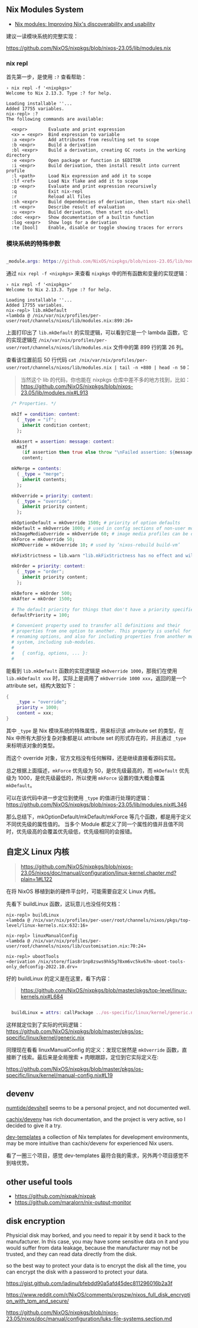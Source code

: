 ## Nix Modules System

- [Nix modules: Improving Nix's discoverability and usability ](https://cfp.nixcon.org/nixcon2020/talk/K89WJY/)

建议一读模块系统的完整实现：

https://github.com/NixOS/nixpkgs/blob/nixos-23.05/lib/modules.nix

### nix repl

首先第一步，是使用 `:?` 查看帮助：

```
› nix repl -f '<nixpkgs>'
Welcome to Nix 2.13.3. Type :? for help.

Loading installable ''...
Added 17755 variables.
nix-repl> :?
The following commands are available:

  <expr>        Evaluate and print expression
  <x> = <expr>  Bind expression to variable
  :a <expr>     Add attributes from resulting set to scope
  :b <expr>     Build a derivation
  :bl <expr>    Build a derivation, creating GC roots in the working directory
  :e <expr>     Open package or function in $EDITOR
  :i <expr>     Build derivation, then install result into current profile
  :l <path>     Load Nix expression and add it to scope
  :lf <ref>     Load Nix flake and add it to scope
  :p <expr>     Evaluate and print expression recursively
  :q            Exit nix-repl
  :r            Reload all files
  :sh <expr>    Build dependencies of derivation, then start nix-shell
  :t <expr>     Describe result of evaluation
  :u <expr>     Build derivation, then start nix-shell
  :doc <expr>   Show documentation of a builtin function
  :log <expr>   Show logs for a derivation
  :te [bool]    Enable, disable or toggle showing traces for errors
```

### 模块系统的特殊参数

```nix

_module.args: https://github.com/NixOS/nixpkgs/blob/nixos-23.05/lib/modules.nix#L123

```

通过 `nix repl -f <nixpkgs>` 来查看 `nixpkgs` 中的所有函数和变量的实现逻辑：

```shell
› nix repl -f '<nixpkgs>'
Welcome to Nix 2.13.3. Type :? for help.

Loading installable ''...
Added 17755 variables.
nix-repl> lib.mkDefault
«lambda @ /nix/var/nix/profiles/per-user/root/channels/nixos/lib/modules.nix:899:26»
```

上面打印出了 `lib.mkDefault` 的实现逻辑，可以看到它是一个 lambda 函数，它的实现逻辑在 `/nix/var/nix/profiles/per-user/root/channels/nixos/lib/modules.nix` 文件中的第 899 行的第 26 列。

查看该位置前后 50 行代码 `cat /nix/var/nix/profiles/per-user/root/channels/nixos/lib/modules.nix | tail -n +880 | head -n 50`：

> 当然这个 lib 的代码，你也能在 nixpkgs 仓库中差不多的地方找到，比如： https://github.com/NixOS/nixpkgs/blob/nixos-23.05/lib/modules.nix#L913

```nix
  /* Properties. */

  mkIf = condition: content:
    { _type = "if";
      inherit condition content;
    };

  mkAssert = assertion: message: content:
    mkIf
      (if assertion then true else throw "\nFailed assertion: ${message}")
      content;

  mkMerge = contents:
    { _type = "merge";
      inherit contents;
    };

  mkOverride = priority: content:
    { _type = "override";
      inherit priority content;
    };

  mkOptionDefault = mkOverride 1500; # priority of option defaults
  mkDefault = mkOverride 1000; # used in config sections of non-user modules to set a default
  mkImageMediaOverride = mkOverride 60; # image media profiles can be derived by inclusion into host config, hence needing to override host config, but do allow user to mkForce
  mkForce = mkOverride 50;
  mkVMOverride = mkOverride 10; # used by ‘nixos-rebuild build-vm’

  mkFixStrictness = lib.warn "lib.mkFixStrictness has no effect and will be removed. It returns its argument unmodified, so you can just remove any calls." id;

  mkOrder = priority: content:
    { _type = "order";
      inherit priority content;
    };

  mkBefore = mkOrder 500;
  mkAfter = mkOrder 1500;

  # The default priority for things that don't have a priority specified.
  defaultPriority = 100;

  # Convenient property used to transfer all definitions and their
  # properties from one option to another. This property is useful for
  # renaming options, and also for including properties from another module
  # system, including sub-modules.
  #
  #   { config, options, ... }:
  #
```

能看到 `lib.mkDefault` 函数的实现逻辑是 `mkOverride 1000`，那我们在使用 `lib.mkDefault xxx` 时，实际上是调用了 `mkOverride 1000 xxx`，返回的是一个 attribute set，结构大致如下：

```nix
{
    _type = "override";
    priority = 1000;
    content = xxx;
}
```

其中 `_type` 是 Nix 模块系统的特殊属性，用来标识该 attribute set 的类型，在 Nix 中所有大部分复杂对象都是以 attribute set 的形式存在的，并且通过 `_type` 来标明该对象的类型。

而这个 override 对象，官方文档没有任何解释，还是继续直接看源码实现。

总之根据上面描述，`mkForce` 优先级为 50，是优先级最高的，而 `mkDefault` 优先级为 1000，是优先级最低的，所以使用 `mkForce` 设置的值大概会覆盖 `mkDefault`。

可以在该代码中进一步定位到使用 `_type` 的值进行处理的逻辑： https://github.com/NixOS/nixpkgs/blob/nixos-23.05/lib/modules.nix#L346

那么总结下，mkOptionDefault/mkDefault/mkForce 等几个函数，都是用于定义不同优先级的属性值的。
当多个 Module 都定义了同一个属性的值并且值不同时，优先级高的会覆盖优先级低，优先级相同的会报错。

## 自定义 Linux 内核

> https://github.com/NixOS/nixpkgs/blob/nixos-23.05/nixos/doc/manual/configuration/linux-kernel.chapter.md?plain=1#L122

在将 NixOS 移植到新的硬件平台时，可能需要自定义 Linux 内核。

先看下 buildLinux 函数，这玩意儿也没任何文档：

```
nix-repl> buildLinux
«lambda @ /nix/var/nix/profiles/per-user/root/channels/nixos/pkgs/top-level/linux-kernels.nix:632:16»

nix-repl> linuxManualConfig
«lambda @ /nix/var/nix/profiles/per-user/root/channels/nixos/lib/customisation.nix:70:24»

nix-repl> ubootTools
«derivation /nix/store/fias8r1np8zsws9hk5g78xm6vc5kv67m-uboot-tools-only_defconfig-2022.10.drv»
```

好的 buildLinux 的定义是在这里，看下内容：

> https://github.com/NixOS/nixpkgs/blob/master/pkgs/top-level/linux-kernels.nix#L684

```nix

  buildLinux = attrs: callPackage ../os-specific/linux/kernel/generic.nix attrs;

```

这样就定位到了实际的代码逻辑： https://github.com/NixOS/nixpkgs/blob/master/pkgs/os-specific/linux/kernel/generic.nix

同理现在看看 linuxManualConfig 的定义：发现它居然是 `mkOverride` 函数，直接断了线索。最后来是全局搜索 + 肉眼跟踪，定位到它实际定义在:

https://github.com/NixOS/nixpkgs/blob/master/pkgs/os-specific/linux/kernel/manual-config.nix#L19

## devenv

[numtide/devshell](https://github.com/numtide/devshell) seems to be a personal project, and not documented well.

[cachix/devenv](https://github.com/cachix/devenv) has rich documentation, and the project is very active, so I decided to give it a try.

[dev-templates](https://github.com/the-nix-way/dev-templates) a collection of Nix templates for development environments, may be more intuitive than cachix/devenv for experienced Nix users.

看了一圈三个项目，感觉 dev-templates 最符合我的需求，另外两个项目感觉不到啥优势。

## other useful tools

- https://github.com/nixpak/nixpak
- https://github.com/maralorn/nix-output-monitor

## disk encryption

Physicial disk may borked, and you need to repair it by send it back to the manufacturer. In this case, you may have some sensitive data on it and you would suffer from data leakage, because the manufacturer may not be trusted, and they can read data directly from the disk.

so the best way to protect your data is to encrypt the disk all the time, you can encrypt the disk with a password to protect your data.

https://gist.github.com/ladinu/bfebdd90a5afd45dec811296016b2a3f

https://www.reddit.com/r/NixOS/comments/xrgszw/nixos_full_disk_encryption_with_tpm_and_secure/

https://github.com/NixOS/nixpkgs/blob/nixos-23.05/nixos/doc/manual/configuration/luks-file-systems.section.md
